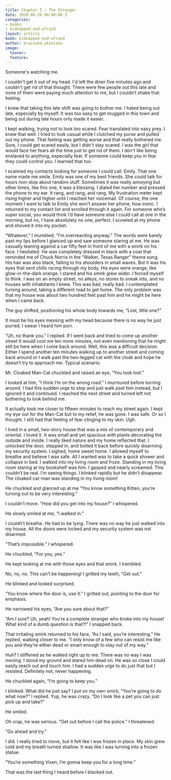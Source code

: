 ```yaml
---
title: Chapter I ~ The Stranger
date: 2020-06-26 00:00:00 Z
categories:
- books
- kidnapped-and-afraid
layout: article
book: kidnapped-and-afraid
author: bravisha_skietano
image:
  teaser: 
  feature: 
---
```


Someone's watching me.

I couldn't get it out of my head. I'd left the diner five minutes ago and couldn't get rid of that thought. There were few people out this late and none of them were paying much attention to me, but I couldn’t shake that feeling.

I knew that taking this late shift was going to bother me. I hated being out late, especially by myself. It was too easy to get mugged in this town and being out during late hours only made it easier.

I kept walking, trying not to look too scared. Fear translated into easy prey. I knew that well. I tried to look casual while I clutched my purse and pulled out my phone. That feeling was getting worse and that really bothered me. Sure, I could get scared easily, but I didn't stay scared. I was the girl that would face her fears all the time just to get rid of them. I don't like being enslaved to anything, especially fear. If someone could keep you in fear they could control you. I learned that too.

I scanned my contacts looking for someone I could call. Emily. That one name made me smile. Emily was one of my best friends. She could talk for hours non-stop about random stuff. Sometimes it was really annoying but other times, like this one, it was a blessing. I dialed her number and pressed the phone to my ear. It rang, and rang, and rang. My frustration meter kept rising higher and higher until I reached her voicemail. Of course, the one moment I want to talk to Emily she won’t answer her phone, how ironic. I returned to my contact list and scrolled through it again. For someone who’s super social, you would think I’d have someone else I could call at one in the morning, but no, I have absolutely no one, perfect. I scowled at my phone and shoved it into my pocket.

“Whatever,” I mumbled, “I’m overreacting anyway.” The words were barely past my lips before I glanced up and saw someone staring at me. He was casually leaning against a car fifty feet in front of me with a smirk on his face. I hesitated. He was completely dressed in black with a coat that reminded me of Chuck Norris in the “Walker, Texas Ranger” theme song. His hair was also black, falling to his shoulders in small waves. But it was his eyes that sent chills racing through my body. His eyes were orange, like glow-in-the-dark orange. I stared and his smirk grew wider. I forced myself to think. I was on an empty street, no alleys, no stores to sneak into, and no houses with inhabitants I knew. This was bad, really bad. I contemplated turning around, taking a different road to get home. The only problem was that my house was about two hundred feet past him and he might be here when I came back.

The guy shifted, positioning his whole body towards me, “Lost, little one?”

It must be his eyes messing with my head because there is no way he just purred. I swear I heard him purr.

“Uh, no thank you,” I replied. If I went back and tried to come up another street It would cost me ten more minutes, not even mentioning that he might still be here when I come back around. Well, this was a difficult decision. Either I spend another ten minutes walking up to another street and coming back around or I walk past the two-legged cat with the cloak and hope he doesn’t try to approach me. Typical scenario.

Mr. Cloaked Man-Cat chuckled and raised an eye, “You look lost.”

I looked at him, “I think I’m on the wrong road.” I murmured before turning around. I had this sudden urge to stop and just walk past him instead, but I ignored it and continued. I reached the next street and turned left not bothering to look behind me.

It actually took me closer to fifteen minutes to reach my street again. I kept my eye out for the Man-Cat but to my relief, he was gone. I was safe. Or so I thought. I still had that feeling of fear clinging to my skin. Ugh.

I lived in a small, two-story house that was a mix of contemporary and oriental. I loved it. It was small and yet spacious with plants decorating the outside and inside. I really liked nature and my home reflected that. I unlocked the door, stepped in, and bolted it back before quickly disarming my security system. I sighed, home sweet home. I allowed myself to breathe and believe I was safe. All I wanted was to take a quick shower and collapse in bed. I walked into my living room and froze. Standing in my living room staring at my bookshelf was him. I gasped and nearly screamed. This couldn’t be real. I’m seeing things. I blinked rapidly but he didn’t disappear. The cloaked cat-man was standing in my living room!

He chuckled and glanced up at me “You know something Kitten, you’re turning out to be very interesting.”

I couldn’t move. “How did you get into my house?” I whispered.

He slowly smiled at me, “I walked in.”

I couldn’t breathe. He had to be lying. There was no way he just walked into my house. All the doors were locked and my security system was not disarmed.

“That’s impossible.” I whispered.

He chuckled, “For you, yes.”

He kept looking at me with those eyes and that smirk. I trembled.

No, no, no. This can’t be happening! I gritted my teeth, “Get out.”

He blinked and looked surprised.

“You know where the door is, use it.” I gritted out, pointing to the door for emphasis.

He narrowed his eyes, “Are you sure about that?”

“Am I sure? Uh, yeah! You’re a complete stranger who broke into my house! What kind of a dumb question is that?!” I snapped back.

That irritating smirk returned to his face, “As I said, you’re interesting.” He replied, walking closer to me. “I only know of a few who can resist me like you and they’re either dead or smart enough to stay out of my way.”

Huh? I stiffened as he walked right up to me. There was no way I was moving. I stood my ground and stared him dead on. He was so close I could easily reach out and touch him. I had a sudden urge to do just that but I resisted. Definitely not, never happening.

He chuckled again, “I’m going to keep you.”

I blinked. What did he just say? I put on my own smirk, “You’re going to do what now?” I replied. Yup, he was crazy. “Do I look like a pet you can just pick up and take?”

He smiled.

Oh crap, he was serious. “Get out before I call the police.” I threatened.

“Go ahead and try.”

I did. I really tried to move, but it felt like I was frozen in place. My skin grew cold and my breath turned shallow. It was like I was turning into a frozen statue.

“You’re something Vixen, I’m gonna keep you for a long time.”

That was the last thing I heard before I blacked out.
